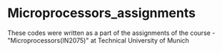# Microprocessors_assignments
These codes were written as a part of the assignments of the course - "Microprocessors(IN2075)" at Technical University of Munich
